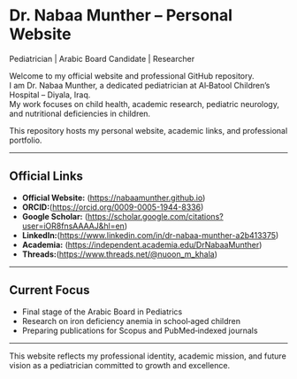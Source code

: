 # Dr. Nabaa Munther – Personal Website

Pediatrician | Arabic Board Candidate | Researcher

Welcome to my official website and professional GitHub repository.  
I am Dr. Nabaa Munther, a dedicated pediatrician at Al‑Batool Children’s Hospital – Diyala, Iraq.  
My work focuses on child health, academic research, pediatric neurology, and nutritional deficiencies in children.

This repository hosts my personal website, academic links, and professional portfolio.

---

## Official Links

- **Official Website:** (https://nabaamunther.github.io)  
- **ORCID:**(https://orcid.org/0009-0005-1944-8336)  
- **Google Scholar:** (https://scholar.google.com/citations?user=iOR8fnsAAAAJ&hl=en)  
- **LinkedIn:**(https://www.linkedin.com/in/dr-nabaa-munther-a2b413375)  
- **Academia:** (https://independent.academia.edu/DrNabaaMunther)  
- **Threads:**(https://www.threads.net/@nuoon_m_khala)

---

## Current Focus

- Final stage of the Arabic Board in Pediatrics  
- Research on iron deficiency anemia in school‑aged children  
- Preparing publications for Scopus and PubMed‑indexed journals

---

This website reflects my professional identity, academic mission, and future vision as a pediatrician committed to growth and excellence.
